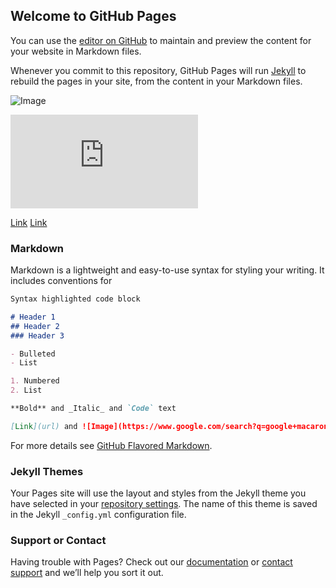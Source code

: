 ## Welcome to GitHub Pages

You can use the [editor on GitHub](https://github.com/zxyzz/ada_web/edit/main/README.md) to maintain and preview the content for your website in Markdown files.

Whenever you commit to this repository, GitHub Pages will run [Jekyll](https://jekyllrb.com/) to rebuild the pages in your site, from the content in your Markdown files.



![Image](https://zxyzz.github.io/ada_web/ma.png)

![Image](https://zxyzz.github.io/ada_web/figure.html)

[Link](https://zxyzz.github.io/ada_web/figure.html)
[Link](https://plotly.com/~PM_EPFL/1/)

### Markdown

Markdown is a lightweight and easy-to-use syntax for styling your writing. It includes conventions for

```markdown
Syntax highlighted code block

# Header 1
## Header 2
### Header 3

- Bulleted
- List

1. Numbered
2. List

**Bold** and _Italic_ and `Code` text

[Link](url) and ![Image](https://www.google.com/search?q=google+macaron&client=ubuntu&hs=y80&channel=fs&source=lnms&tbm=isch&sa=X&ved=2ahUKEwiahuzVzNXtAhUEHOwKHVqQAA0Q_AUoAXoECAcQAw&biw=1408&bih=642#imgrc=aLDlP6ipr6SLgM)
```

For more details see [GitHub Flavored Markdown](https://guides.github.com/features/mastering-markdown/).

### Jekyll Themes

Your Pages site will use the layout and styles from the Jekyll theme you have selected in your [repository settings](https://github.com/zxyzz/ada_web/settings). The name of this theme is saved in the Jekyll `_config.yml` configuration file.

### Support or Contact

Having trouble with Pages? Check out our [documentation](https://docs.github.com/categories/github-pages-basics/) or [contact support](https://github.com/contact) and we’ll help you sort it out.
